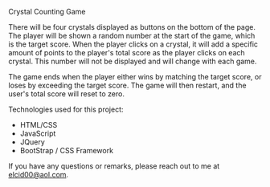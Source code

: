 Crystal Counting Game

There will be four crystals displayed as buttons on the bottom of the page.  The player will be shown a random number at the start of the game, which is the target score.  When the player clicks on a crystal, it will add a specific amount of points to the player's total score as the player clicks on each crystal. This number will not be displayed and will change with each game.

The game ends when the player either wins by matching the target score, or loses by exceeding the target score.  The game will then restart, and the user's total score will reset to zero.

Technologies used for this project:
* HTML/CSS
* JavaScript
* JQuery
* BootStrap / CSS Framework

If you have any questions or remarks, please reach out to me at elcid00@aol.com.
